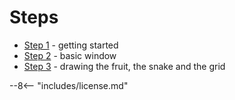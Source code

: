 # Steps

- [Step 1](step-1.md) - getting started
- [Step 2](step-2.md) - basic window
- [Step 3](step-3.md) - drawing the fruit, the snake and the grid

--8<-- "includes/license.md"
